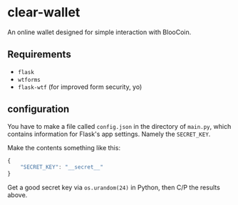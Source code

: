 clear-wallet
============

An online wallet designed for simple interaction with BlooCoin.

Requirements
------------

+ `flask`
+ `wtforms`
+ `flask-wtf` (for improved form security, yo)

configuration
-------------

You have to make a file called `config.json` in the directory of `main.py`, which
contains information for Flask's app settings. Namely the `SECRET_KEY`.

Make the contents something like this:
```javascript
{
    "SECRET_KEY": "__secret__"
}
```

Get a good secret key via `os.urandom(24)` in Python, then C/P the results above.
